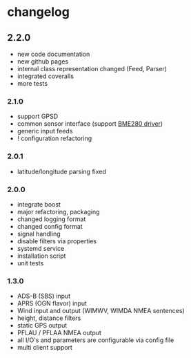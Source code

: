 # changelog

## 2.2.0

+ new code documentation
+ new github pages
+ internal class representation changed (Feed, Parser)
+ integrated coveralls
+ more tests

### 2.1.0

+ support GPSD
+ common sensor interface (support [BME280 driver](https://github.com/Jarthianur/sensorics))
+ generic input feeds
+ ! configuration refactoring

### 2.0.1

+ latitude/longitude parsing fixed

### 2.0.0

+ integrate boost
+ major refactoring, packaging
+ changed logging format
+ changed config format
+ signal handling
+ disable filters via properties
+ systemd service
+ installation script
+ unit tests

### 1.3.0

+ ADS-B (SBS) input
+ APRS (OGN flavor) input
+ Wind input and output (WIMWV, WIMDA NMEA sentences)
+ height, distance filters
+ static GPS output
+ PFLAU / PFLAA NMEA output
+ all I/O's and parameters are configurable via config file
+ multi client support